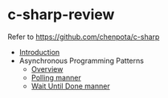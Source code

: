 # c-sharp-review

Refer to https://github.com/chenpota/c-sharp

* [Introduction](README.md)
* Asynchronous Programming Patterns
    * [Overview](asynchronous-programming-patterns/overview.md)
    * [Polling manner](asynchronous-programming-patterns/polling.md)
    * [Wait Until Done manner](asynchronous-programming-patterns/wait-until-done.md)
